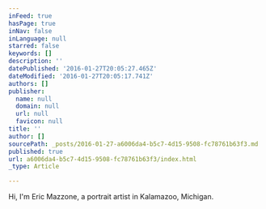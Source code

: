 ```yaml
---
inFeed: true
hasPage: true
inNav: false
inLanguage: null
starred: false
keywords: []
description: ''
datePublished: '2016-01-27T20:05:27.465Z'
dateModified: '2016-01-27T20:05:17.741Z'
authors: []
publisher:
  name: null
  domain: null
  url: null
  favicon: null
title: ''
author: []
sourcePath: _posts/2016-01-27-a6006da4-b5c7-4d15-9508-fc78761b63f3.md
published: true
url: a6006da4-b5c7-4d15-9508-fc78761b63f3/index.html
_type: Article

---
```

Hi, I'm Eric Mazzone, a portrait artist in Kalamazoo, Michigan.
